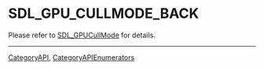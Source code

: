 # SDL_GPU_CULLMODE_BACK

Please refer to [SDL_GPUCullMode](SDL_GPUCullMode) for details.

----
[CategoryAPI](CategoryAPI), [CategoryAPIEnumerators](CategoryAPIEnumerators)

